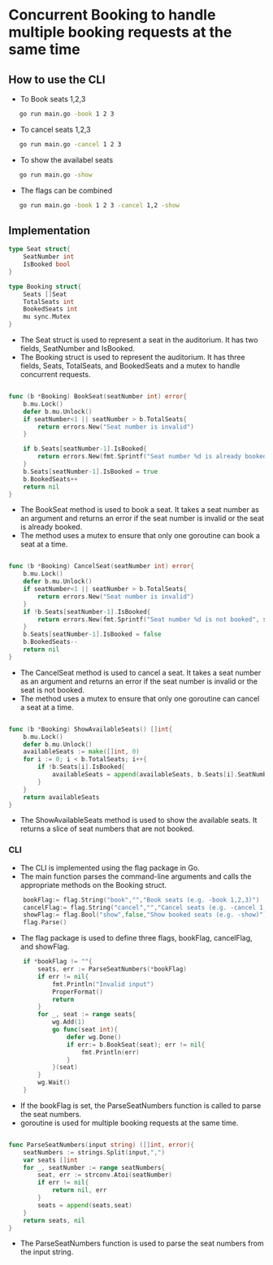 # Concurrent Booking to handle multiple booking requests at the same time

## How to use the CLI
- To Book seats 1,2,3
 ```bash
    go run main.go -book 1 2 3
 ```
- To cancel seats 1,2,3
 ```bash
    go run main.go -cancel 1 2 3
 ```
- To show the availabel seats
 ```bash
    go run main.go -show
 ```
- The flags can be combined
 ```bash
    go run main.go -book 1 2 3 -cancel 1,2 -show
 ```

## Implementation
```go
type Seat struct{
	SeatNumber int
	IsBooked bool
}

type Booking struct{
	Seats []Seat
	TotalSeats int
	BookedSeats int
	mu sync.Mutex
}

```
- The Seat struct is used to represent a seat in the auditorium. It has two fields, SeatNumber and IsBooked.
- The Booking struct is used to represent the auditorium. It has three fields, Seats, TotalSeats, and BookedSeats and a mutex to handle concurrent requests.

```go

func (b *Booking) BookSeat(seatNumber int) error{
	b.mu.Lock()
	defer b.mu.Unlock()
	if seatNumber<1 || seatNumber > b.TotalSeats{
		return errors.New("Seat number is invalid")
	}

	if b.Seats[seatNumber-1].IsBooked{
		return errors.New(fmt.Sprintf("Seat number %d is already booked", seatNumber))
	}
	b.Seats[seatNumber-1].IsBooked = true
	b.BookedSeats++
	return nil
}
```
- The BookSeat method is used to book a seat. It takes a seat number as an argument and returns an error if the seat number is invalid or the seat is already booked.
- The method uses a mutex to ensure that only one goroutine can book a seat at a time.

```go

func (b *Booking) CancelSeat(seatNumber int) error{
	b.mu.Lock()
	defer b.mu.Unlock()
	if seatNumber<1 || seatNumber > b.TotalSeats{
		return errors.New("Seat number is invalid")
	}
	if !b.Seats[seatNumber-1].IsBooked{
		return errors.New(fmt.Sprintf("Seat number %d is not booked", seatNumber))
	}
	b.Seats[seatNumber-1].IsBooked = false
	b.BookedSeats--
	return nil
}

```
- The CancelSeat method is used to cancel a seat. It takes a seat number as an argument and returns an error if the seat number is invalid or the seat is not booked.
- The method uses a mutex to ensure that only one goroutine can cancel a seat at a time.

```go

func (b *Booking) ShowAvailableSeats() []int{
	b.mu.Lock()
	defer b.mu.Unlock()
	availableSeats := make([]int, 0)
	for i := 0; i < b.TotalSeats; i++{
		if !b.Seats[i].IsBooked{
			availableSeats = append(availableSeats, b.Seats[i].SeatNumber)
		}
	}
	return availableSeats
}
```
- The ShowAvailableSeats method is used to show the available seats. It returns a slice of seat numbers that are not booked.


### CLI
- The CLI is implemented using the flag package in Go.
- The main function parses the command-line arguments and calls the appropriate methods on the Booking struct.

```go
	bookFlag:= flag.String("book","","Book seats (e.g. -book 1,2,3)")
	cancelFlag:= flag.String("cancel","","Cancel seats (e.g. -cancel 1,2,3)")
	showFlag:= flag.Bool("show",false,"Show booked seats (e.g. -show)")
	flag.Parse()
```
- The flag package is used to define three flags, bookFlag, cancelFlag, and showFlag.

```go
	if *bookFlag != ""{
		seats, err := ParseSeatNumbers(*bookFlag)
		if err != nil{
			fmt.Println("Invalid input")
			ProperFormat()
			return
		}
		for _, seat := range seats{
			wg.Add(1)
			go func(seat int){
				defer wg.Done()
				if err:= b.BookSeat(seat); err != nil{
					fmt.Println(err)
				}
			}(seat)
		}
		wg.Wait()
	}
```
- If the bookFlag is set, the ParseSeatNumbers function is called to parse the seat numbers.
- goroutine is used for multiple booking requests at the same time.

```go

func ParseSeatNumbers(input string) ([]int, error){
	seatNumbers := strings.Split(input,",")
	var seats []int
	for _, seatNumber := range seatNumbers{
		seat, err := strconv.Atoi(seatNumber)
		if err != nil{
			return nil, err
		}
		seats = append(seats,seat)
	}
	return seats, nil
}
```
- The ParseSeatNumbers function is used to parse the seat numbers from the input string.
